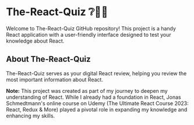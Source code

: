 # The-React-Quiz ❔🙋‍♂️

Welcome to The-React-Quiz GitHub repository! This project is a handy React application with a user-friendly interface designed to test your knowledge about React.

## About The-React-Quiz

The-React-Quiz serves as your digital React review, helping you review the most important information about React.

**Note:** This project was created as part of my journey to deepen my understanding of React. While I already had a foundation in React, Jonas Schmedtmann's online course on Udemy (The Ultimate React Course 2023: React, Redux & More) played a pivotal role in expanding my knowledge and enhancing my skills.

